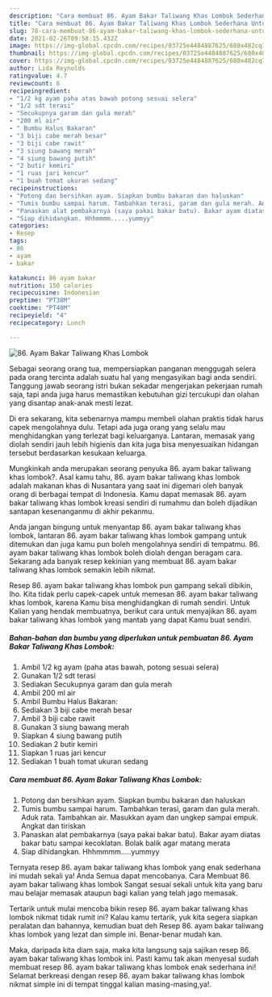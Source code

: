 ```yaml
---
description: "Cara membuat 86. Ayam Bakar Taliwang Khas Lombok Sederhana Untuk Jualan"
title: "Cara membuat 86. Ayam Bakar Taliwang Khas Lombok Sederhana Untuk Jualan"
slug: 78-cara-membuat-86-ayam-bakar-taliwang-khas-lombok-sederhana-untuk-jualan
date: 2021-02-26T09:58:15.432Z
image: https://img-global.cpcdn.com/recipes/03725e4484887625/680x482cq70/86-ayam-bakar-taliwang-khas-lombok-foto-resep-utama.jpg
thumbnail: https://img-global.cpcdn.com/recipes/03725e4484887625/680x482cq70/86-ayam-bakar-taliwang-khas-lombok-foto-resep-utama.jpg
cover: https://img-global.cpcdn.com/recipes/03725e4484887625/680x482cq70/86-ayam-bakar-taliwang-khas-lombok-foto-resep-utama.jpg
author: Lida Reynolds
ratingvalue: 4.7
reviewcount: 6
recipeingredient:
- "1/2 kg ayam paha atas bawah potong sesuai selera"
- "1/2 sdt terasi"
- "Secukupnya garam dan gula merah"
- "200 ml air"
- " Bumbu Halus Bakaran"
- "3 biji cabe merah besar"
- "3 biji cabe rawit"
- "3 siung bawang merah"
- "4 siung bawang putih"
- "2 butir kemiri"
- "1 ruas jari kencur"
- "1 buah tomat ukuran sedang"
recipeinstructions:
- "Potong dan bersihkan ayam. Siapkan bumbu bakaran dan haluskan"
- "Tumis bumbu sampai harum. Tambahkan terasi, garam dan gula merah. Aduk rata. Tambahkan air. Masukkan ayam dan ungkep sampai empuk. Angkat dan tiriskan"
- "Panaskan alat pembakarnya (saya pakai bakar batu). Bakar ayam diatas bakar batu sampai kecoklatan. Bolak balik agar matang merata"
- "Siap dihidangkan. Hhhmmmm.....yummyy"
categories:
- Resep
tags:
- 86
- ayam
- bakar

katakunci: 86 ayam bakar 
nutrition: 150 calories
recipecuisine: Indonesian
preptime: "PT38M"
cooktime: "PT40M"
recipeyield: "4"
recipecategory: Lunch

---
```



![86. Ayam Bakar Taliwang Khas Lombok](https://img-global.cpcdn.com/recipes/03725e4484887625/680x482cq70/86-ayam-bakar-taliwang-khas-lombok-foto-resep-utama.jpg)

Sebagai seorang orang tua, mempersiapkan panganan menggugah selera pada orang tercinta adalah suatu hal yang mengasyikan bagi anda sendiri. Tanggung jawab seorang istri bukan sekadar mengerjakan pekerjaan rumah saja, tapi anda juga harus memastikan kebutuhan gizi tercukupi dan olahan yang disantap anak-anak mesti lezat.

Di era  sekarang, kita sebenarnya mampu membeli olahan praktis tidak harus capek mengolahnya dulu. Tetapi ada juga orang yang selalu mau menghidangkan yang terlezat bagi keluarganya. Lantaran, memasak yang diolah sendiri jauh lebih higienis dan kita juga bisa menyesuaikan hidangan tersebut berdasarkan kesukaan keluarga. 



Mungkinkah anda merupakan seorang penyuka 86. ayam bakar taliwang khas lombok?. Asal kamu tahu, 86. ayam bakar taliwang khas lombok adalah makanan khas di Nusantara yang saat ini digemari oleh banyak orang di berbagai tempat di Indonesia. Kamu dapat memasak 86. ayam bakar taliwang khas lombok kreasi sendiri di rumahmu dan boleh dijadikan santapan kesenanganmu di akhir pekanmu.

Anda jangan bingung untuk menyantap 86. ayam bakar taliwang khas lombok, lantaran 86. ayam bakar taliwang khas lombok gampang untuk ditemukan dan juga kamu pun boleh mengolahnya sendiri di tempatmu. 86. ayam bakar taliwang khas lombok boleh diolah dengan beragam cara. Sekarang ada banyak resep kekinian yang membuat 86. ayam bakar taliwang khas lombok semakin lebih nikmat.

Resep 86. ayam bakar taliwang khas lombok pun gampang sekali dibikin, lho. Kita tidak perlu capek-capek untuk memesan 86. ayam bakar taliwang khas lombok, karena Kamu bisa menghidangkan di rumah sendiri. Untuk Kalian yang hendak membuatnya, berikut cara untuk menyajikan 86. ayam bakar taliwang khas lombok yang mantab yang dapat Kamu buat sendiri.

<!--inarticleads1-->

##### Bahan-bahan dan bumbu yang diperlukan untuk pembuatan 86. Ayam Bakar Taliwang Khas Lombok:

1. Ambil 1/2 kg ayam (paha atas bawah, potong sesuai selera)
1. Gunakan 1/2 sdt terasi
1. Sediakan Secukupnya garam dan gula merah
1. Ambil 200 ml air
1. Ambil  Bumbu Halus Bakaran:
1. Sediakan 3 biji cabe merah besar
1. Ambil 3 biji cabe rawit
1. Gunakan 3 siung bawang merah
1. Siapkan 4 siung bawang putih
1. Sediakan 2 butir kemiri
1. Siapkan 1 ruas jari kencur
1. Sediakan 1 buah tomat ukuran sedang




<!--inarticleads2-->

##### Cara membuat 86. Ayam Bakar Taliwang Khas Lombok:

1. Potong dan bersihkan ayam. Siapkan bumbu bakaran dan haluskan
1. Tumis bumbu sampai harum. Tambahkan terasi, garam dan gula merah. Aduk rata. Tambahkan air. Masukkan ayam dan ungkep sampai empuk. Angkat dan tiriskan
1. Panaskan alat pembakarnya (saya pakai bakar batu). Bakar ayam diatas bakar batu sampai kecoklatan. Bolak balik agar matang merata
1. Siap dihidangkan. Hhhmmmm.....yummyy




Ternyata resep 86. ayam bakar taliwang khas lombok yang enak sederhana ini mudah sekali ya! Anda Semua dapat mencobanya. Cara Membuat 86. ayam bakar taliwang khas lombok Sangat sesuai sekali untuk kita yang baru mau belajar memasak ataupun bagi kalian yang telah jago memasak.

Tertarik untuk mulai mencoba bikin resep 86. ayam bakar taliwang khas lombok nikmat tidak rumit ini? Kalau kamu tertarik, yuk kita segera siapkan peralatan dan bahannya, kemudian buat deh Resep 86. ayam bakar taliwang khas lombok yang lezat dan simple ini. Benar-benar mudah kan. 

Maka, daripada kita diam saja, maka kita langsung saja sajikan resep 86. ayam bakar taliwang khas lombok ini. Pasti kamu tak akan menyesal sudah membuat resep 86. ayam bakar taliwang khas lombok enak sederhana ini! Selamat berkreasi dengan resep 86. ayam bakar taliwang khas lombok nikmat simple ini di tempat tinggal kalian masing-masing,ya!.


